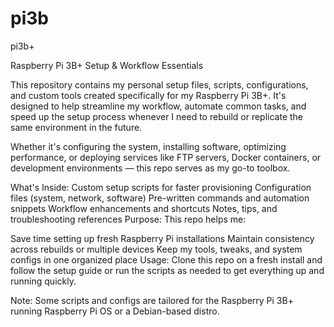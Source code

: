 # pi3b
pi3b+

Raspberry Pi 3B+ Setup & Workflow Essentials

This repository contains my personal setup files, scripts, configurations, and custom tools created specifically for my Raspberry Pi 3B+. It's designed to help streamline my workflow, automate common tasks, and speed up the setup process whenever I need to rebuild or replicate the same environment in the future.

Whether it's configuring the system, installing software, optimizing performance, or deploying services like FTP servers, Docker containers, or development environments — this repo serves as my go-to toolbox.

What's Inside:
Custom setup scripts for faster provisioning
Configuration files (system, network, software)
Pre-written commands and automation snippets
Workflow enhancements and shortcuts
Notes, tips, and troubleshooting references
Purpose:
This repo helps me:

Save time setting up fresh Raspberry Pi installations
Maintain consistency across rebuilds or multiple devices
Keep my tools, tweaks, and system configs in one organized place
Usage:
Clone this repo on a fresh install and follow the setup guide or run the scripts as needed to get everything up and running quickly.

Note: Some scripts and configs are tailored for the Raspberry Pi 3B+ running Raspberry Pi OS or a Debian-based distro.
